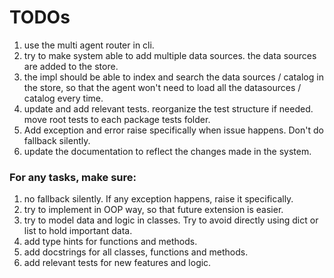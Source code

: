 
# TODOs

1. use the multi agent router in cli.
2. try to make system able to add multiple data sources. the data sources are added to the store.
3. the impl should be able to index and search the data sources / catalog in the store, so that the agent won't need to load all the datasources / catalog every time.
4. update and add relevant tests. reorganize the test structure if needed.
move root tests to each package tests folder.
5. Add exception and error raise specifically when issue happens. Don't do fallback silently.
6. update the documentation to reflect the changes made in the system.

### For any tasks, make sure:
1. no fallback silently. If any exception happens, raise it specifically.
2. try to implement in OOP way, so that future extension is easier.
3. try to model data and logic in classes. Try to avoid directly using dict or list to hold important data.
4. add type hints for functions and methods.
5. add docstrings for all classes, functions and methods.
6. add relevant tests for new features and logic.